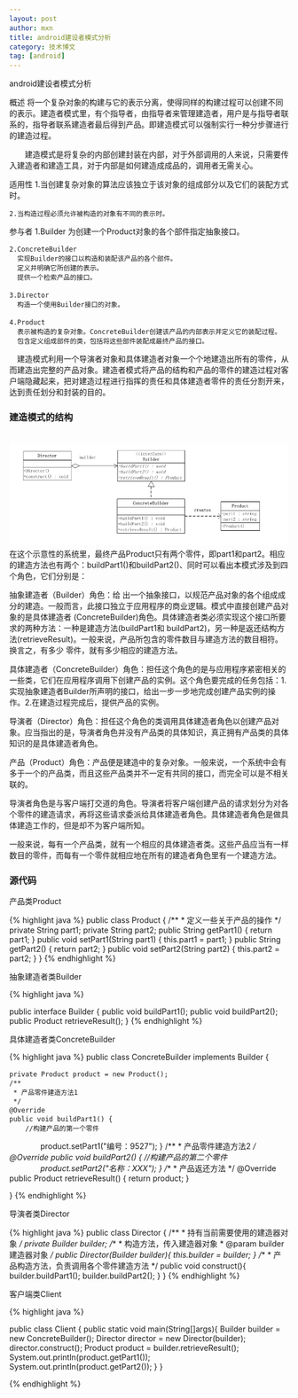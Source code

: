 ```yaml
---
layout: post
author: mxn
title: android建设者模式分析
category: 技术博文
tag: [android]
---
```


android建设者模式分析

概述
    将一个复杂对象的构建与它的表示分离，使得同样的构建过程可以创建不同的表示。建造者模式里，有个指导者，由指导者来管理建造者，用户是与指导者联系的，指导者联系建造者最后得到产品。即建造模式可以强制实行一种分步骤进行的建造过程。

　　建造模式是将复杂的内部创建封装在内部，对于外部调用的人来说，只需要传入建造者和建造工具，对于内部是如何建造成成品的，调用者无需关心。
     
 适用性
    1.当创建复杂对象的算法应该独立于该对象的组成部分以及它们的装配方式时。
 
    2.当构造过程必须允许被构造的对象有不同的表示时。
     
参与者
    1.Builder
      为创建一个Product对象的各个部件指定抽象接口。
 
    2.ConcreteBuilder
      实现Builder的接口以构造和装配该产品的各个部件。
      定义并明确它所创建的表示。
      提供一个检索产品的接口。
 
    3.Director
      构造一个使用Builder接口的对象。
 
    4.Product
      表示被构造的复杂对象。ConcreteBuilder创建该产品的内部表示并定义它的装配过程。
      包含定义组成部件的类，包括将这些部件装配成最终产品的接口。
      
　建造模式利用一个导演者对象和具体建造者对象一个个地建造出所有的零件，从而建造出完整的产品对象。建造者模式将产品的结构和产品的零件的建造过程对客户端隐藏起来，把对建造过程进行指挥的责任和具体建造者零件的责任分割开来，达到责任划分和封装的目的。　
　
### 建造模式的结构
　![](https://raw.githubusercontent.com/mxn21/mxn21.github.io/master/public/img/img7.png)
　
在这个示意性的系统里，最终产品Product只有两个零件，即part1和part2。相应的建造方法也有两个：buildPart1()和buildPart2()、同时可以看出本模式涉及到四个角色，它们分别是：

抽象建造者（Builder）角色：给 出一个抽象接口，以规范产品对象的各个组成成分的建造。一般而言，此接口独立于应用程序的商业逻辑。模式中直接创建产品对象的是具体建造者 (ConcreteBuilder)角色。具体建造者类必须实现这个接口所要求的两种方法：一种是建造方法(buildPart1和 buildPart2)，另一种是返还结构方法(retrieveResult)。一般来说，产品所包含的零件数目与建造方法的数目相符。换言之，有多少 零件，就有多少相应的建造方法。

具体建造者（ConcreteBuilder）角色：担任这个角色的是与应用程序紧密相关的一些类，它们在应用程序调用下创建产品的实例。这个角色要完成的任务包括：1.实现抽象建造者Builder所声明的接口，给出一步一步地完成创建产品实例的操作。2.在建造过程完成后，提供产品的实例。

导演者（Director）角色：担任这个角色的类调用具体建造者角色以创建产品对象。应当指出的是，导演者角色并没有产品类的具体知识，真正拥有产品类的具体知识的是具体建造者角色。

产品（Product）角色：产品便是建造中的复杂对象。一般来说，一个系统中会有多于一个的产品类，而且这些产品类并不一定有共同的接口，而完全可以是不相关联的。

导演者角色是与客户端打交道的角色。导演者将客户端创建产品的请求划分为对各个零件的建造请求，再将这些请求委派给具体建造者角色。具体建造者角色是做具体建造工作的，但是却不为客户端所知。

一般来说，每有一个产品类，就有一个相应的具体建造者类。这些产品应当有一样数目的零件，而每有一个零件就相应地在所有的建造者角色里有一个建造方法。

### 源代码

产品类Product

{% highlight java %}
public class Product {
    /**
     * 定义一些关于产品的操作
     */
    private String part1;
    private String part2;
    public String getPart1() {
        return part1;
    }
    public void setPart1(String part1) {
        this.part1 = part1;
    }
    public String getPart2() {
        return part2;
    }
    public void setPart2(String part2) {
        this.part2 = part2;
    }
}
{% endhighlight  %}


抽象建造者类Builder

{% highlight java %}

public interface Builder {
    public void buildPart1();
    public void buildPart2();
    public Product retrieveResult();
}
{% endhighlight  %}

具体建造者类ConcreteBuilder

{% highlight java %}
public class ConcreteBuilder implements Builder {

    private Product product = new Product();
    /**
     * 产品零件建造方法1
     */
    @Override
    public void buildPart1() {
        //构建产品的第一个零件
 　　　　product.setPart1("编号：9527");
    }
    /**
     * 产品零件建造方法2
     */
    @Override
    public void buildPart2() {
        //构建产品的第二个零件
 　　　　product.setPart2("名称：XXX");
    }
    /**
     * 产品返还方法
     */
    @Override
    public Product retrieveResult() {
        return product;
    }

}
{% endhighlight  %}

导演者类Director

{% highlight java %}
public class Director {
    /**
     * 持有当前需要使用的建造器对象
     */
    private Builder builder;
    /**
     * 构造方法，传入建造器对象
     * @param builder 建造器对象
     */
    public Director(Builder builder){
        this.builder = builder;
    }
    /**
     * 产品构造方法，负责调用各个零件建造方法
     */
    public void construct(){
        builder.buildPart1();
        builder.buildPart2();
    }
}
{% endhighlight  %}

客户端类Client

{% highlight java %}

public class Client {
    public static void main(String[]args){
        Builder builder = new ConcreteBuilder();
        Director director = new Director(builder);
        director.construct();
        Product product = builder.retrieveResult();
        System.out.println(product.getPart1());
        System.out.println(product.getPart2());
    }
}

{% endhighlight  %}


